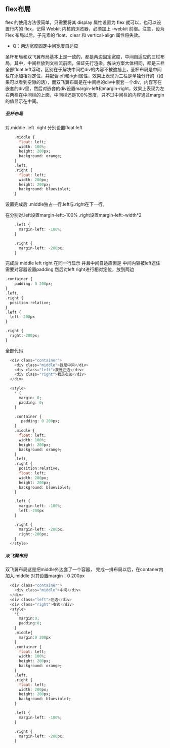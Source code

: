 ## flex布局

flex 的使用方法很简单，只需要将其 display 属性设置为 flex 就可以，也可以设置行内的 flex，记得 Webkit 内核的浏览器，必须加上 -webkit 前缀。注意，设为 Flex 布局以后，子元素的 float、clear 和 vertical-align 属性将失效。


- Q：两边宽度固定中间宽度自适应

圣杯布局和双飞翼布局基本上是一致的，都是两边固定宽度，中间自适应的三栏布局，其中，中间栏放到文档流前面，保证先行渲染。解决方案大体相同，都是三栏全部float:left浮动，区别在于解决中间栏div的内容不被遮挡上，圣杯布局是中间栏在添加相对定位，并配合left和right属性，效果上表现为三栏是单独分开的（如果可以看到空隙的话），而双飞翼布局是在中间栏的div中嵌套一个div，内容写在嵌套的div里，然后对嵌套的div设置margin-left和margin-right，效果上表现为左右两栏在中间栏的上面，中间栏还是100%宽度，只不过中间栏的内容通过margin的值显示在中间。

##### 圣杯布局

对.middle .left .right 分别设置float:left

```a
    .middle {
      float: left;
      width: 100%;
      height: 200px;
      background: orange;
    }
    .left,
    .right {
      float: left;
      width: 200px;
      height: 200px;
      background: blueviolet;
    }
```

设置完成后 .middle独占一行.left与.right在下一行。

在分别对.left设置margin-left:-100% .right设置margin-left:-width*2

```a
    .left {
      margin-left: -100%;
    }

    .right {
      margin-left: -200px;
    }
```

完成后 middle left right 在同一行显示 并且中间自适应但是 中间内容被left遮住
需要对容器设置padding 然后对left right进行相对定位，放到两边

```a
.container {
    padding: 0 200px;
}
.left,
.right {
  position:relative;
}
.left {
  left:-200px
}

.right {
  right:-200px;
}
```

全部代码

```a
  <div class="container">
    <div class="middle">我是中间</div>
    <div class="left">我是左边</div>
    <div class="right">我是右边</div>
  </div>

  <style>
    * {
      margin: 0;
      padding: 0;
    }

    .container {
       padding: 0 200px; 
    }
    .middle {
      float: left;
      width: 100%;
      height: 200px;
      background: orange;
    }
    .left,
    .right {
      position:relative;
      float: left;
      width: 200px;
      height: 200px;
      background: blueviolet;
    }

    .left {
      margin-left: -100%;
      left:-200px
    }

    .right {
      margin-left: -200px;
      right:-200px;
    }
  </style>

```

##### 双飞翼布局

双飞翼布局这是把middle外边套了一个容器，
完成一排布局以后，在contaner内加入.middle 对其设置margin：0 200px

```a
  <div class="container">
    <div class="middle">中间</div>
  </div>
  <div class="left">左边</div>
  <div class="right">右边</div>
  <style>
    *{
      margin:0;
      padding:0;
    }
    .middle{
      margin:0 200px
    }
    .container {
      float: left;
      width: 100%;
      height: 200px;
      background: orange;
    }
    .left,
    .right {
      float: left;
      width: 200px;
      height: 200px;
      background: blueviolet;
    }

    .left {
      margin-left: -100%;
    }

    .right {
      margin-left: -200px;
    }
```